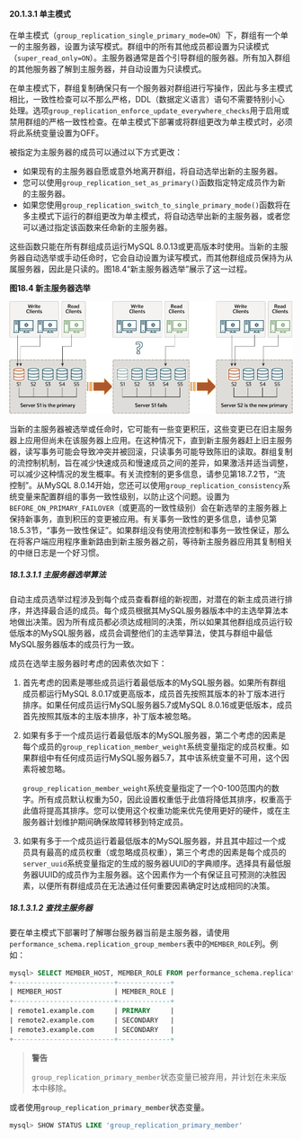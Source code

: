#### 20.1.3.1 单主模式

在单主模式（`group_replication_single_primary_mode=ON`）下，群组有一个单一的主服务器，设置为读写模式。群组中的所有其他成员都设置为只读模式（`super_read_only=ON`）。主服务器通常是首个引导群组的服务器。所有加入群组的其他服务器了解到主服务器，并自动设置为只读模式。

在单主模式下，群组复制确保只有一个服务器对群组进行写操作，因此与多主模式相比，一致性检查可以不那么严格，DDL（数据定义语言）语句不需要特别小心处理。选项`group_replication_enforce_update_everywhere_checks`用于启用或禁用群组的严格一致性检查。在单主模式下部署或将群组更改为单主模式时，必须将此系统变量设置为OFF。

被指定为主服务器的成员可以通过以下方式更改：

- 如果现有的主服务器自愿或意外地离开群组，将自动选举出新的主服务器。
- 您可以使用`group_replication_set_as_primary()`函数指定特定成员作为新的主服务器。
- 如果您使用`group_replication_switch_to_single_primary_mode()`函数将在多主模式下运行的群组更改为单主模式，将自动选举出新的主服务器，或者您可以通过指定该函数来任命新的主服务器。

这些函数只能在所有群组成员运行MySQL 8.0.13或更高版本时使用。当新的主服务器自动选举或手动任命时，它会自动设置为读写模式，而其他群组成员保持为从属服务器，因此是只读的。图18.4“新主服务器选举”展示了这一过程。

**图18.4 新主服务器选举**

![](single-primary-election.png)

当新的主服务器被选举或任命时，它可能有一些变更积压，这些变更已在旧主服务器上应用但尚未在该服务器上应用。在这种情况下，直到新主服务器赶上旧主服务器，读写事务可能会导致冲突并被回滚，只读事务可能导致陈旧的读取。群组复制的流控制机制，旨在减少快速成员和慢速成员之间的差异，如果激活并适当调整，可以减少这种情况的发生概率。有关流控制的更多信息，请参见第18.7.2节，“流控制”。从MySQL 8.0.14开始，您还可以使用`group_replication_consistency`系统变量来配置群组的事务一致性级别，以防止这个问题。设置为`BEFORE_ON_PRIMARY_FAILOVER`（或更高的一致性级别）会在新选举的主服务器上保持新事务，直到积压的变更被应用。有关事务一致性的更多信息，请参见第18.5.3节，“事务一致性保证”。如果群组没有使用流控制和事务一致性保证，那么在将客户端应用程序重新路由到新主服务器之前，等待新主服务器应用其复制相关的中继日志是一个好习惯。

##### 18.1.3.1.1 主服务器选举算法

自动主成员选举过程涉及到每个成员查看群组的新视图，对潜在的新主成员进行排序，并选择最合适的成员。每个成员根据其MySQL服务器版本中的主选举算法本地做出决策。因为所有成员都必须达成相同的决策，所以如果其他群组成员运行较低版本的MySQL服务器，成员会调整他们的主选举算法，使其与群组中最低MySQL服务器版本的成员行为一致。

成员在选举主服务器时考虑的因素依次如下：

1. 首先考虑的因素是哪些成员运行着最低版本的MySQL服务器。如果所有群组成员都运行MySQL 8.0.17或更高版本，成员首先按照其版本的补丁版本进行排序。如果任何成员运行MySQL服务器5.7或MySQL 8.0.16或更低版本，成员首先按照其版本的主版本排序，补丁版本被忽略。

2. 如果有多于一个成员运行着最低版本的MySQL服务器，第二个考虑的因素是每个成员的`group_replication_member_weight`系统变量指定的成员权重。如果群组中有任何成员运行MySQL服务器5.7，其中该系统变量不可用，这个因素将被忽略。

   `group_replication_member_weight`系统变量指定了一个0-100范围内的数字。所有成员默认权重为50，因此设置权重低于此值将降低其排序，权重高于此值将提高其排序。您可以使用这个权重功能来优先使用更好的硬件，或在主服务器计划维护期间确保故障转移到特定成员。

3. 如果有多于一个成员运行着最低版本的MySQL服务器，并且其中超过一个成员具有最高的成员权重（或忽略成员权重），第三个考虑的因素是每个成员的`server_uuid`系统变量指定的生成的服务器UUID的字典顺序。选择具有最低服务器UUID的成员作为主服务器。这个因素作为一个有保证且可预测的决胜因素，以便所有群组成员在无法通过任何重要因素确定时达成相同的决策。

##### 18.1.3.1.2 查找主服务器

要在单主模式下部署时了解哪台服务器当前是主服务器，请使用`performance_schema.replication_group_members`表中的`MEMBER_ROLE`列。例如：

```sql
mysql> SELECT MEMBER_HOST, MEMBER_ROLE FROM performance_schema.replication_group_members;
+-------------------------+-------------+
| MEMBER_HOST             | MEMBER_ROLE |
+-------------------------+-------------+
| remote1.example.com     | PRIMARY     |
| remote2.example.com     | SECONDARY   |
| remote3.example.com     | SECONDARY   |
+-------------------------+-------------+
```

> **警告**
>
> `group_replication_primary_member`状态变量已被弃用，并计划在未来版本中移除。

或者使用`group_replication_primary_member`状态变量。

```sql
mysql> SHOW STATUS LIKE 'group_replication_primary_member'
```